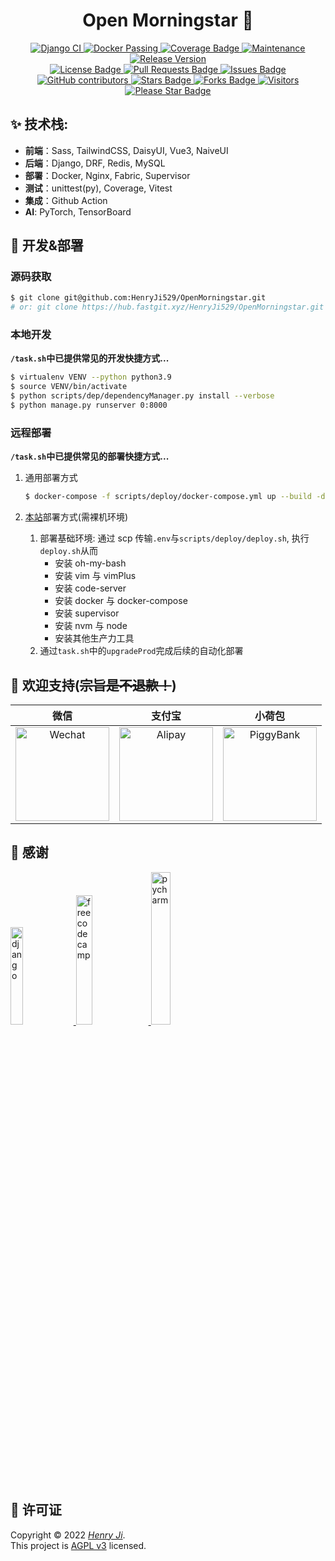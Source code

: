 <div align="center">
	<h1>Open Morningstar 👋</h1>
	<a href="https://github.com/HenryJi529/OpenMorningstar/actions/workflows/django.yml">
		<img src="https://github.com/HenryJi529/OpenMorningstar/actions/workflows/django.yml/badge.svg"
			alt="Django CI" />
	</a>
	<a href="https://github.com/HenryJi529/OpenMorningstar/blob/main/scripts/deploy/docker-compose.yml">
		<img src="https://img.shields.io/badge/docker-passing-brightgreen"
			alt="Docker Passing" />
	</a>
	<a href="https://morningstar369.com/coverage/">
		<img src="https://img.shields.io/badge/coverage-click-brightgreen"
			alt="Coverage Badge" />
	</a>
	<a href="https://github.com/HenryJi529/OpenMorningstar/graphs/commit-activity">
		<img src="https://img.shields.io/badge/Maintained%3F-yes-green.svg"
			alt="Maintenance" />
	</a>
	<a href="https://github.com/HenryJi529/OpenMorningstar/releases">
		<img src="https://img.shields.io/github/v/tag/HenryJi529/OpenMorningstar"
			alt="Release Version" />
	</a>
	<br>
	<a href="https://github.com/HenryJi529/OpenMorningstar/blob/main/LICENSE">
		<img src="https://img.shields.io/badge/License-AGPLv3-yellow.svg"
			alt="License Badge" />
	</a>
	<a href="https://github.com/HenryJi529/OpenMorningstar/pulls">
		<img src="https://img.shields.io/github/issues-pr/HenryJi529/OpenMorningstar" alt="Pull Requests Badge"/>
	</a>
	<a href="https://github.com/HenryJi529/OpenMorningstar/issues">
		<img src="https://img.shields.io/github/issues/HenryJi529/OpenMorningstar" alt="Issues Badge"/>
	</a>
	<a href="https://github.com/HenryJi529/OpenMorningstar/graphs/contributors">
		<img alt="GitHub contributors" src="https://img.shields.io/github/contributors/HenryJi529/OpenMorningstar?color=2b9348">
	</a>
	<a href="https://github.com/HenryJi529/OpenMorningstar/stargazers">
		<img src="https://img.shields.io/github/stars/HenryJi529/OpenMorningstar" alt="Stars Badge"/>
	</a>
	<a href="https://github.com/HenryJi529/OpenMorningstar/network/members">
		<img src="https://img.shields.io/github/forks/HenryJi529/OpenMorningstar" alt="Forks Badge"/>
	</a>
	<a href="#">
		<img src="https://visitor-badge.laobi.icu/badge?page_id=HenryJi529.OpenMorningstar"
			alt="Visitors" />
	</a>
	<a href="https://github.com/HenryJi529/OpenMorningstar/stargazers">
		<img src="https://img.shields.io/static/v1?label=%F0%9F%8C%9F&message=If%20Useful&style=style=flat&color=BC4E99" alt="Please Star Badge"/>
	</a>
</div>

## ✨ 技术栈:

- **前端**：Sass, TailwindCSS, DaisyUI, Vue3, NaiveUI
- **后端**：Django, DRF, Redis, MySQL
- **部署**：Docker, Nginx, Fabric, Supervisor
- **测试**：unittest(py), Coverage, Vitest
- **集成**：Github Action
- **AI**: PyTorch, TensorBoard

## 🚀 开发&部署

### 源码获取

```bash
$ git clone git@github.com:HenryJi529/OpenMorningstar.git
# or: git clone https://hub.fastgit.xyz/HenryJi529/OpenMorningstar.git
```

### 本地开发

**`/task.sh`中已提供常见的开发快捷方式...**

```bash
$ virtualenv VENV --python python3.9
$ source VENV/bin/activate
$ python scripts/dep/dependencyManager.py install --verbose
$ python manage.py runserver 0:8000
```

### 远程部署

**`/task.sh`中已提供常见的部署快捷方式...**

1. 通用部署方式

   ```bash
   $ docker-compose -f scripts/deploy/docker-compose.yml up --build -d
   ```

2. [本站](https://morningstar369.com)部署方式(需裸机环境)
   1. 部署基础环境: 通过 scp 传输`.env`与`scripts/deploy/deploy.sh`, 执行`deploy.sh`从而
      - 安装 oh-my-bash
      - 安装 vim 与 vimPlus
      - 安装 code-server
      - 安装 docker 与 docker-compose
      - 安装 supervisor
      - 安装 nvm 与 node
      - 安装其他生产力工具
   2. 通过`task.sh`中的`upgradeProd`完成后续的自动化部署

## 🙈 欢迎支持(~~宗旨是不退款！~~)

|                                                                    微信                                                                     |                                                                    支付宝                                                                     |                                                                      小荷包                                                                      |
| :-----------------------------------------------------------------------------------------------------------------------------------------: | :-------------------------------------------------------------------------------------------------------------------------------------------: | :----------------------------------------------------------------------------------------------------------------------------------------------: |
| <img src="https://cdn.jsdelivr.net/gh/HenryJi529/OpenMorningstar@main/Morningstar/static/base/img/微信收款码.png" alt="Wechat" width="150"> | <img src="https://cdn.jsdelivr.net/gh/HenryJi529/OpenMorningstar@main/Morningstar/static/base/img/支付宝收款码.png" alt="Alipay" width="150"> | <img src="https://cdn.jsdelivr.net/gh/HenryJi529/OpenMorningstar@main/Morningstar/static/base/img/小荷包收款码.png" alt="PiggyBank" width="150"> |

## 🙏 感谢

<a href="https://www.djangoproject.com/">
	<img width="20%"
		src="https://www.vectorlogo.zone/logos/djangoproject/djangoproject-icon.svg"
		alt="django">
</a>
<a href="https://www.freecodecamp.org/">
	<img width="23%"
		src="https://cdn.jsdelivr.net/gh/fizzed/font-mfizz@master/src/svg/freecodecamp.svg"
		alt="freecodecamp">
</a>
<a href="https://www.jetbrains.com/">
	<img width="25%"
		src="https://cdn.jsdelivr.net/gh/HenryJi529/OpenMorningstar@main/Morningstar/static/base/img/pycharm.svg"
		alt="pycharm">
</a>

## 📝 许可证

Copyright © 2022 _[Henry Ji](https://github.com/HenryJi529)_.<br/>
This project is [AGPL v3](https://raw.githubusercontent.com/HenryJi529/OpenMorningstar/main/LICENSE) licensed.
